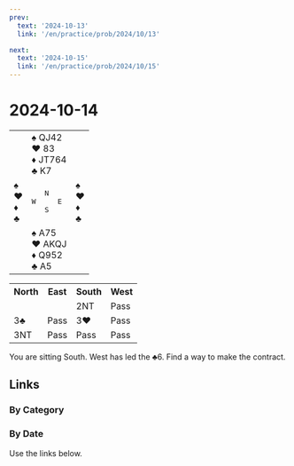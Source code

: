 ```yaml
---
prev:
  text: '2024-10-13'
  link: '/en/practice/prob/2024/10/13'

next:
  text: '2024-10-15'
  link: '/en/practice/prob/2024/10/15'
---
```


# 2024-10-14

<table class="deal">
	<tr>
		<td></td>
		<td>♠ QJ42<br>♥ 83<br>♦ JT764<br>♣ K7</td>
		<td></td>
	</tr>
	<tr>
		<td>♠ <br>♥ <br>♦ <br>♣ </td>
		<td><pre>   N<br>W     E<br>   S</pre></td>
		<td>♠ <br>♥ <br>♦ <br>♣ </td>
	</tr>
	<tr>
		<td></td>
		<td>♠ A75<br>♥ AKQJ<br>♦ Q952<br>♣ A5</td>
		<td></td>
	</tr>
</table>

<table class="auction">
	<tr>
		<th>North</th>
		<th>East</th>
		<th>South</th>
		<th>West</th>
	</tr>
	<tr>
		<td></td>
		<td></td>
		<td>2NT</td>
		<td>Pass</td>
	</tr>
	<tr>
		<td>3♣</td>
		<td>Pass</td>
		<td>3♥</td>
		<td>Pass</td>
	</tr>
	<tr>
		<td>3NT</td>
		<td>Pass</td>
		<td>Pass</td>
		<td>Pass</td>
	</tr>
</table>

You are sitting South. West has led the ♣6. Find a way to make the contract.

## Links

[<Badge type="tip" text="Check Solution"/>](/en/learning/prob/2024/10/14)

### By Category

[<Badge type="tip" text="<--"/>](/en/practice/prob/2024/10/12)
[<Badge type="tip" text="Calendar"/>](/en/practice/calendar/2024/10)
[<Badge type="tip" text="-->"/>](/en/practice/prob/2024/10/14#links)

### By Date

Use the links below.